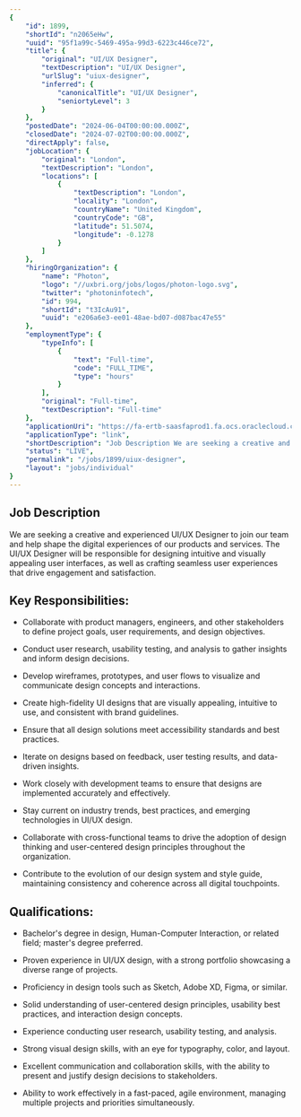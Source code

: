 ```yaml
---
{
	"id": 1899,
	"shortId": "n2065eHw",
	"uuid": "95f1a99c-5469-495a-99d3-6223c446ce72",
	"title": {
		"original": "UI/UX Designer",
		"textDescription": "UI/UX Designer",
		"urlSlug": "uiux-designer",
		"inferred": {
			"canonicalTitle": "UI/UX Designer",
			"seniortyLevel": 3
		}
	},
	"postedDate": "2024-06-04T00:00:00.000Z",
	"closedDate": "2024-07-02T00:00:00.000Z",
	"directApply": false,
	"jobLocation": {
		"original": "London",
		"textDescription": "London",
		"locations": [
			{
				"textDescription": "London",
				"locality": "London",
				"countryName": "United Kingdom",
				"countryCode": "GB",
				"latitude": 51.5074,
				"longitude": -0.1278
			}
		]
	},
	"hiringOrganization": {
		"name": "Photon",
		"logo": "//uxbri.org/jobs/logos/photon-logo.svg",
		"twitter": "photoninfotech",
		"id": 994,
		"shortId": "t3IcAu91",
		"uuid": "e206a6e3-ee01-48ae-bd07-d087bac47e55"
	},
	"employmentType": {
		"typeInfo": [
			{
				"text": "Full-time",
				"code": "FULL_TIME",
				"type": "hours"
			}
		],
		"original": "Full-time",
		"textDescription": "Full-time"
	},
	"applicationUri": "https://fa-ertb-saasfaprod1.fa.ocs.oraclecloud.com/hcmUI/CandidateExperience/en/sites/CX_2/job/19621/apply/email",
	"applicationType": "link",
	"shortDescription": "Job Description We are seeking a creative and experienced UI/UX/ Designer to join our team and help shape the digital experiences of our products and services. The UI/UX/ Designer will be responsible",
	"status": "LIVE",
	"permalink": "/jobs/1899/uiux-designer",
	"layout": "jobs/individual"
}
---
```

<h2>Job Description</h2><p>We are seeking a creative and experienced UI/UX Designer to join our team and help shape the digital experiences of our products and services. The UI/UX Designer will be responsible for designing intuitive and visually appealing user interfaces, as well as crafting seamless user experiences that drive engagement and satisfaction.<br></p><h2>Key Responsibilities:</h2><ul><li><p>Collaborate with product managers, engineers, and other stakeholders to define project goals, user requirements, and design objectives.</p></li><li><p>Conduct user research, usability testing, and analysis to gather insights and inform design decisions.</p></li><li><p>Develop wireframes, prototypes, and user flows to visualize and communicate design concepts and interactions.</p></li><li><p>Create high-fidelity UI designs that are visually appealing, intuitive to use, and consistent with brand guidelines.</p></li><li><p>Ensure that all design solutions meet accessibility standards and best practices.</p></li><li><p>Iterate on designs based on feedback, user testing results, and data-driven insights.</p></li><li><p>Work closely with development teams to ensure that designs are implemented accurately and effectively.</p></li><li><p>Stay current on industry trends, best practices, and emerging technologies in UI/UX design.</p></li><li><p>Collaborate with cross-functional teams to drive the adoption of design thinking and user-centered design principles throughout the organization.</p></li><li><p>Contribute to the evolution of our design system and style guide, maintaining consistency and coherence across all digital touchpoints.</p></li></ul><h2>Qualifications:</h2><ul><li><p>Bachelor's degree in design, Human-Computer Interaction, or related field; master's degree preferred.</p></li><li><p>Proven experience in UI/UX design, with a strong portfolio showcasing a diverse range of projects.</p></li><li><p>Proficiency in design tools such as Sketch, Adobe XD, Figma, or similar.</p></li><li><p>Solid understanding of user-centered design principles, usability best practices, and interaction design concepts.</p></li><li><p>Experience conducting user research, usability testing, and analysis.</p></li><li><p>Strong visual design skills, with an eye for typography, color, and layout.</p></li><li><p>Excellent communication and collaboration skills, with the ability to present and justify design decisions to stakeholders.</p></li><li><p>Ability to work effectively in a fast-paced, agile environment, managing multiple projects and priorities simultaneously.</p></li></ul>
